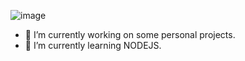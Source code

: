 
![image](https://user-images.githubusercontent.com/97857484/190024538-27014281-a282-4ac8-98ce-4ac40e8042fa.png)

- 🔭 I’m currently working on some personal projects.
- 🌱 I’m currently learning NODEJS.


